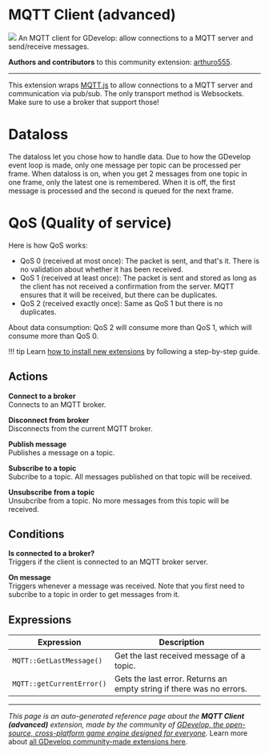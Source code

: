 # MQTT Client (advanced)

<img src="https://resources.gdevelop-app.com/assets/Icons/message-flash.svg" class="extension-icon"></img>
An MQTT client for GDevelop: allow connections to a MQTT server and send/receive messages.

**Authors and contributors** to this community extension: [arthuro555](https://gd.games/arthuro555).

---

This extension wraps [MQTT.js](https://github.com/mqttjs/MQTT.js) to allow connections to a MQTT server and communication via pub/sub. The only transport method is Websockets. Make sure to use a broker that support those!

# Dataloss

The dataloss let you chose how to handle data. Due to how the GDevelop event loop is made, only one message per topic can be processed per frame. When dataloss is on, when you get 2 messages from one topic in one frame, only the latest one is remembered. When it is off, the first message is processed and the second is queued for the next frame.

# QoS (Quality of service)

Here is how QoS works:


 - QoS 0 (received at most once): The packet is sent, and that's it. There is no validation about whether it has been received.
 - QoS 1 (received at least once): The packet is sent and stored as long as the client has not received a confirmation from the server. MQTT ensures that it will be received, but there can be duplicates.
 - QoS 2 (received exactly once): Same as QoS 1 but there is no duplicates.

About data consumption: QoS 2 will consume more than QoS 1, which will consume more than QoS 0.

!!! tip
    Learn [how to install new extensions](/gdevelop5/extensions/search) by following a step-by-step guide.

## Actions

**Connect to a broker**  
Connects to an MQTT broker. 

**Disconnect from broker**  
Disconnects from the current MQTT broker.

**Publish message**  
Publishes a message on a topic.

**Subscribe to a topic**  
Subcribe to a topic. All messages published on that topic will be received.

**Unsubscribe from a topic**  
Unsubcribe from a topic. No more messages from this topic will be received.

## Conditions

**Is connected to a broker?**  
Triggers if the client is connected to an MQTT broker server.

**On message**  
Triggers whenever a message was received. Note that you first need to subcribe to a topic in order to get messages from it.

## Expressions

| Expression | Description |  |
|-----|-----|-----|
| `MQTT::GetLastMessage()` | Get the last received message of a topic. ||
| `MQTT::getCurrentError()` | Gets the last error. Returns an empty string if there was no errors. ||

---

*This page is an auto-generated reference page about the **MQTT Client (advanced)** extension, made by the community of [GDevelop, the open-source, cross-platform game engine designed for everyone](https://gdevelop.io/).* Learn more about [all GDevelop community-made extensions here](/gdevelop5/extensions).